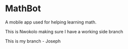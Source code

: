 # MathBot
A mobile app used for helping learning math.

This is Nwokolo making sure I have a working side branch

This is my branch - Joseph